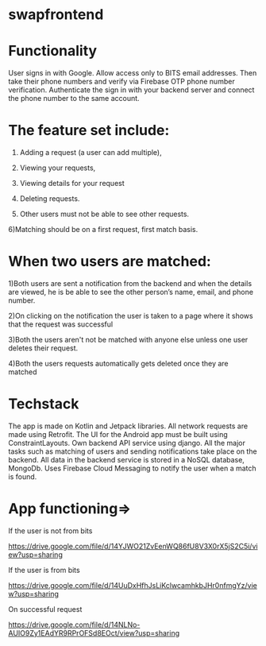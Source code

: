 # swapfrontend

# Functionality

User signs in with Google. 
Allow access only to BITS email addresses. 
Then take their phone numbers and verify via Firebase OTP phone number verification. 
Authenticate the sign in with your backend server and connect the phone number to the same account.
# The feature set include:
1) Adding a request (a user can add multiple),
 
2) Viewing your requests, 

3) Viewing details for your request

4) Deleting requests. 

5) Other users must not be able to see other requests.

6)Matching should be on a first request, first match basis. 

# When two users are matched:

1)Both users are sent a notification from the backend and when the details are viewed, he is be able to see the other person’s name, email, and phone number.

2)On clicking on the notification the user is taken to a page where it shows that the request was successful

3)Both the users aren't not be matched with anyone else unless one user deletes their request. 

4)Both the users requests automatically gets deleted once they are matched 


# Techstack
The app is made on Kotlin and Jetpack libraries. 
All network requests are made using Retrofit.
The UI for the Android app must be built using ConstraintLayouts. 
Own backend API service using django. All the major tasks such as matching of users and sending notifications take place on the backend.
All data in the backend service is stored in a NoSQL database, MongoDb. 
Uses Firebase Cloud Messaging to notify the user when a match is found.

# App functioning=>
If the user is not from bits

https://drive.google.com/file/d/14YJWO21ZvEenWQ86fU8V3X0rX5jS2C5i/view?usp=sharing

If the user is from bits

https://drive.google.com/file/d/14UuDxHfhJsLiKclwcamhkbJHr0nfmgYz/view?usp=sharing

On successful request 

https://drive.google.com/file/d/14NLNo-AUIO9Zy1EAdYR9RPrOFSd8EOct/view?usp=sharing

